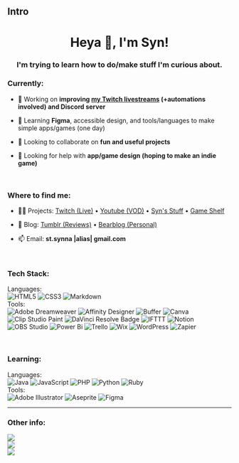 ## Intro

<!--
**stsynna/stsynna** is a ✨ _special_ ✨ repository because its `README.md` (this file) appears on your GitHub profile.

Here are some ideas to get you started:

- 🔭 I’m currently working on ...
- 🌱 I’m currently learning ...
- 👯 I’m looking to collaborate on ...
- 🤔 I’m looking for help with ...
- 💬 Ask me about ...
- 📫 How to reach me: ...
- 😄 Pronouns: ...
- ⚡ Fun fact: ...
-->

<h1 align="center">Heya 👋, I'm Syn!</h1>
<h3 align="center">I'm trying to learn how to do/make stuff I'm curious about.</h3>

<h3 align="left">Currently:</h3>

- 🔭 Working on **improving [my Twitch livestreams](http://twitch.tv/st_synna) (+automations involved) and Discord server**

- 🌱 Learning **Figma**, accessible design, and tools/languages to make simple apps/games (one day)
  
- 👯 Looking to collaborate on **fun and useful projects**
  
- 🤝 Looking for help with **app/game design (hoping to make an indie game)**

<br/>
<h3 align="left">Where to find me:</h3>

- 👨‍💻 Projects: [Twitch (Live)](http://twitch.tv/st_synna) • [Youtube (VOD)](http://youtube.com/@st_synna) • [Syn's Stuff](http://tiny.cc/synstuff) • [Game Shelf](http://tiny.cc/syngaming)

- 📝 Blog: [Tumblr (Reviews)](https://stsynna.tumblr.com) • [Bearblog (Personal)](https://syn.bearblog.dev/)
  
- 📫 Email: **st.synna |alias| gmail.com**

<br/>

<h3 align="left">Tech Stack:</h3>
<p align="left">

Languages:<br/>
![HTML5](https://img.shields.io/badge/html5-%23E34F26.svg?style=for-the-badge&logo=html5&logoColor=white) 
![CSS3](https://img.shields.io/badge/css3-%231572B6.svg?style=for-the-badge&logo=css3&logoColor=white) 
![Markdown](https://img.shields.io/badge/markdown-%23000000.svg?style=for-the-badge&logo=markdown&logoColor=white) 
<br/>
Tools:<br/> 
![Adobe Dreamweaver](https://img.shields.io/badge/Adobe%20Dreamweaver-FF61F6.svg?style=for-the-badge&logo=Adobe%20Dreamweaver&logoColor=white)
![Affinity Designer](https://img.shields.io/badge/affinity%20desginer-%231B72BE.svg?style=for-the-badge&logo=affinity-designer&logoColor=white) 
![Buffer](https://img.shields.io/badge/Buffer-231F20?logo=buffer&logoColor=fff&style=for-the-badge)
![Canva](https://img.shields.io/badge/Canva-%2300C4CC.svg?style=for-the-badge&logo=Canva&logoColor=white)
![Clip Studio Paint](https://img.shields.io/badge/ClipStudioPaint-%23CFD3D3.svg?style=for-the-badge&logo=ClipStudioPaint&logoColor=white) 
![DaVinci Resolve Badge](https://img.shields.io/badge/DaVinci%20Resolve-233A51?logo=davinciresolve&logoColor=fff&style=for-the-badge)
![IFTTT](https://img.shields.io/badge/IFTTT-000?logo=ifttt&logoColor=fff&style=for-the-badge)
![Notion](https://img.shields.io/badge/Notion-%23000000.svg?style=for-the-badge&logo=notion&logoColor=white) 
![OBS Studio](https://img.shields.io/badge/OBS%20Studio-302E31?logo=obsstudio&logoColor=fff&style=for-the-badge)
![Power Bi](https://img.shields.io/badge/power_bi-F2C811?style=for-the-badge&logo=powerbi&logoColor=black)
![Trello](https://img.shields.io/badge/Trello-%23026AA7.svg?style=for-the-badge&logo=Trello&logoColor=white)
![Wix](https://img.shields.io/badge/Wix-0C6EFC?logo=wix&logoColor=fff&style=for-the-badge)
![WordPress](https://img.shields.io/badge/WordPress-21759B?logo=wordpress&logoColor=fff&style=for-the-badge)
![Zapier](https://img.shields.io/badge/Zapier-FF4F00?logo=zapier&logoColor=fff&style=for-the-badge)

</p>

<br/>
<h3 align="left">Learning:</h3>
<p align="left">

Languages:<br/>
![Java](https://img.shields.io/badge/java-%23ED8B00.svg?style=for-the-badge&logo=openjdk&logoColor=white) 
![JavaScript](https://img.shields.io/badge/javascript-%23323330.svg?style=for-the-badge&logo=javascript&logoColor=%23F7DF1E)
![PHP](https://img.shields.io/badge/php-%23777BB4.svg?style=for-the-badge&logo=php&logoColor=white) 
![Python](https://img.shields.io/badge/python-3670A0?style=for-the-badge&logo=python&logoColor=ffdd54)
![Ruby](https://img.shields.io/badge/ruby-%23CC342D.svg?style=for-the-badge&logo=ruby&logoColor=white) 
<br/>
Tools:<br/> 
![Adobe Illustrator](https://img.shields.io/badge/adobe%20illustrator-%23FF9A00.svg?style=for-the-badge&logo=adobe%20illustrator&logoColor=white) 
![Aseprite](https://img.shields.io/badge/Aseprite-FFFFFF?style=for-the-badge&logo=Aseprite&logoColor=#7D929E) 
![Figma](https://img.shields.io/badge/figma-%23F24E1E.svg?style=for-the-badge&logo=figma&logoColor=white)

</p>

<hr>

<h3 align="left">Other info:</h3>
<p align="left">
  
![](https://github-readme-stats.vercel.app/api?username=stsynna&theme=dark&hide_border=true&include_all_commits=false&count_private=false)<br/>
![](https://nirzak-streak-stats.vercel.app/?user=stsynna&theme=dark&hide_border=true)<br/>
![](https://github-readme-stats.vercel.app/api/top-langs/?username=stsynna&theme=dark&hide_border=true&include_all_commits=false&count_private=false&layout=compact)

</p>

<!-- Created with GPRG ( https://rahuldkjain.github.io/gh-profile-readme-generator/ ) and GPRM ( https://gprm.itsvg.in ) -->
